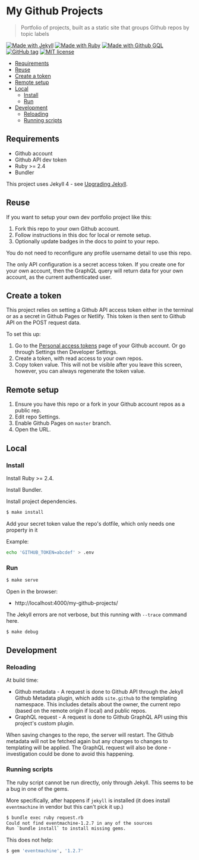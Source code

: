 # My Github Projects
> Portfolio of projects, built as a static site that groups Github repos by topic labels

[![Made with Jekyll](https://img.shields.io/badge/Made%20with-Jekyll-blue.svg)](https://jekyllrb.com)
[![Made with Ruby](https://img.shields.io/badge/Made%20with-Ruby-blue.svg)](https://www.ruby-lang.org)
[![Made with Github GQL](https://img.shields.io/badge/Made%20with-Github%20GraphQL-blue.svg)](https://developer.github.com/v4/)
[![GitHub tag](https://img.shields.io/github/tag/MichaelCurrin/my-github-projects.svg)](https://GitHub.com/MichaelCurrin/my-github-projects/tags/)
[![MIT license](https://img.shields.io/badge/License-MIT-blue.svg)](https://github.com/MichaelCurrin/my-github-projects/blob/master/LICENSE)

- [Requirements](#requirements)
- [Reuse](#reuse)
- [Create a token](#create-a-token)
- [Remote setup](#remote-setup)
- [Local](#local)
    - [Install](#install)
    - [Run](#run)
- [Development](#development)
    - [Reloading](#reloading)
    - [Running scripts](#running-scripts)

## Requirements

- Github account
- Github API dev token
- Ruby >= 2.4
- Bundler

This project uses Jekyll 4 - see [Upgrading Jekyll](https://jekyllrb.com/docs/upgrading/3-to-4/).

## Reuse

If you want to setup your own dev portfolio project like this:

1. Fork this repo to your own Github account.
3. Follow instructions in this doc for local or remote setup.
2. Optionally update badges in the docs to point to your repo.

You do not need to reconfigure any profile username detail to use this repo.

The only API configuration is a secret access token. If you create one for your own account, then the GraphQL query will return data for your own account, as the current authenticated user.

## Create a token

This project relies on setting a Github API access token either in the terminal or as a secret in Github Pages or Netlify. This token is then sent to Github API on the POST request data.

To set this up:

1. Go to the [Personal access tokens](https://github.com/settings/tokens) page of your Github account. Or go through Settings then Developer Settings.
2. Create a token, with read access to your own repos.
3. Copy token value. This will not be visible after you leave this screen, however, you can always regenerate the token value.

## Remote setup

1. Ensure you have this repo or a fork in your Github account repos as a public rep.
2. Edit repo Settings.
3. Enable Github Pages on `master` branch.
4. Open the URL.

## Local

### Install

Install Ruby >= 2.4.

Install Bundler.

Install project dependencies.

```sh
$ make install
```

Add your secret token value the repo's dotfile, which only needs one property in it

Example:

```sh
echo 'GITHUB_TOKEN=abcdef' > .env
```

### Run

```sh
$ make serve
```

Open in the browser:

- http://localhost:4000/my-github-projects/

The Jekyll errors are not verbose, but this running with `--trace` command here.

```sh
$ make debug
```

## Development

### Reloading

At build time:

- Github metadata - A request is done to Github API through the Jekyll Github Metadata plugin, which adds `site.github` to the templating namespace. This includes details about the owner, the current repo (based on the remote origin if local) and public repos.
- GraphQL request - A request is done to Github GraphQL API using this project's custom plugin.

When saving changes to the repo, the server will restart. The Github metadata will not be fetched again but any changes to changes to templating will be applied. The GraphQL request will also be done - investigation could be done to avoid this happening.

### Running scripts

The ruby script cannot be run directly, only through Jekyll. This seems to be a bug in one of the gems.

More specifically, after happens if `jekyll` is installed (it does install `eventmachine` in vendor but this can't pick it up.)

```sh
$ bundle exec ruby request.rb
Could not find eventmachine-1.2.7 in any of the sources
Run `bundle install` to install missing gems.
```

This does not help:

```sh
$ gem 'eventmachine', '1.2.7'
```
